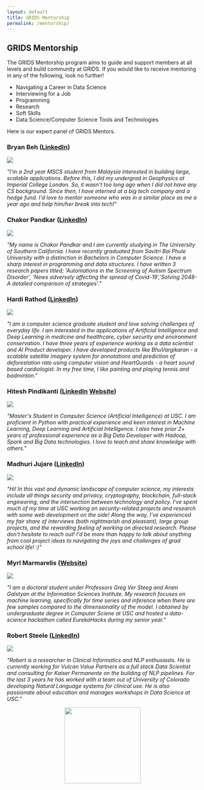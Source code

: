 ```yaml
---
layout: default
title: GRIDS Mentorship
permalink: /mentorship/
---
```

## GRIDS Mentorship

The GRIDS Mentorship program aims to guide and support members at all levels and build community at GRIDS. If you would like to receive mentoring in any of the following, look no further!

- Navigating a Career in Data Science
- Interviewing for a Job
- Programming
- Research
- Soft Skills
- Data Science/Computer Science Tools and Technologies

Here is our expert panel of GRIDS Mentors.

### Bryan Beh ([LinkedIn](https://www.linkedin.com/in/bryanbeh/))

<img id="team-img" src="/assets/img/mentorship/bryan.jpg"/>

*"I'm a 2nd year MSCS student from Malaysia interested in building large, scalable applications. Before this, I did my undergrad in Geophysics at Imperial College London. So, it wasn't too long ago when I did not have any CS background. Since then, I have interned at a big tech company and a hedge fund. I'd love to mentor someone who was in a similar place as me a year ago and help him/her break into tech!"*

### Chakor Pandkar ([LinkedIn](https://www.linkedin.com/in/chakor-pandkar/))

<img id="team-img" src="/assets/img/mentorship/chakor.jpg"/>

*"My name is Chakor Pandkar and I am currently studying in The University of Southern California. I have recently graduated from Savitri Bai Phule University with a distinction in Bachelors in Computer Science. I have a sharp interest in programming and data structures. I have written 3 research papers titled; 'Automations in the Screening of Autism Spectrum Disorder', 'News adversely affecting the spread of Covid-19','Solving 2048-A detailed comparison of strategies'."*

### Hardi Rathod ([LinkedIn](https://www.linkedin.com/in/hardi-rathod/))

<img id="team-img" src="/assets/img/mentorship/hardi.jpg"/>

*"I am a computer science graduate student and love solving challenges of everyday life. I am interested in the applications of Artificial Intelligence and Deep Learning in medicine and healthcare, cyber security and environment conservation. I have three years of experience working as a data scientist and AI Product developer. I have developed products like BhuVargikaran - a scalable satellite imagery system for annotations and prediction of deforestation rate using computer vision and HeartGuards - a heart sound based cardiologist. In my free time, I like painting and playing tennis and badminton."*

### Hitesh Pindikanti ([LinkedIn](https://www.linkedin.com/in/hiteshpindikanti/) [Website](https://sites.google.com/view/hiteshpindikanti/))

<img id="team-img" src="/assets/img/mentorship/hitesh.jpg"/>

*"Master's Student in Computer Science (Artificial Intelligence) at USC. I am proficient in Python with practical experience and keen interest in Machine Learning, Deep Learning and Artificial Intelligence. I also have prior 2+ years of professional experience as a Big Data Developer with Hadoop, Spark and Big Data technologies. I love to teach and share knowledge with others."*

### Madhuri Jujare ([LinkedIn](https://www.linkedin.com/in/madhurijujare))

<img id="team-img" src="/assets/img/mentorship/madhuri.jpg"/>

*"Hi! In this vast and dynamic landscape of computer science, my interests include all things security and privacy, cryptography, blockchain, full-stack engineering, and the intersection between technology and policy. I've spent much of my time at USC working on security-related projects and research with some web development on the side! Along the way, I've experienced my fair share of interviews (both nightmarish and pleasant), large group projects, and the rewarding feeling of working on directed research. Please don't hesitate to reach out! I'd be more than happy to talk about anything from cool project ideas to navigating the joys and challenges of grad school life! :)"*

### Myrl Marmarelis ([Website](https://myrl.marmarel.is/))

<img id="team-img" src="/assets/img/mentorship/myrl.jpg"/>

*"I am a doctoral student under Professors Greg Ver Steeg and Aram Galstyan at the Information Sciences Institute. My research focuses on machine learning, specifically for time series and inference when there are few samples compared to the dimensionality of the model. I obtained by undergraduate degree in Computer Sciene at USC and hosted a data-science hackathon called EurekaHacks during my senior year."*

### Robert Steele ([LinkedIn](https://www.linkedin.com/in/robert-steele-5a3604140/))

<img id="team-img" src="/assets/img/mentorship/robert.jpg"/>

*"Robert is a researcher in Clinical Informatics and NLP enthusiasts. He is currently working for Vulcan Value Partners as a full stack Data Scientist and consulting for Kaiser Permanente on the building of NLP pipelines. For the last 3 years he has worked with a team out of University of Colorado developing Natural Language systems for clinical use. He is also passionate about education and manages workshops in Data Science at USC."*



<div align="center"><img align="center" id="mentorship-logo" src="/assets/img/grids_mentorship_logo.png" width="200" height="200"/></div>
